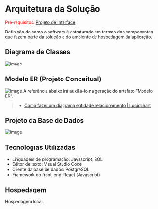# Arquitetura da Solução

<span style="color:red">Pré-requisitos: <a href="3-Projeto de Interface.md"> Projeto de Interface</a></span>

Definição de como o software é estruturado em termos dos componentes que fazem parte da solução e do ambiente de hospedagem da aplicação.

## Diagrama de Classes

![image](https://user-images.githubusercontent.com/103083123/191115190-5ec92547-17e6-4ba1-94b4-b1419ed0d62f.png)

## Modelo ER (Projeto Conceitual)

![image](https://user-images.githubusercontent.com/103083123/191116150-bf470ec1-33e4-41b8-96fe-2ab423171761.png)
A referência abaixo irá auxiliá-lo na geração do artefato “Modelo ER”.

> - [Como fazer um diagrama entidade relacionamento | Lucidchart](https://www.lucidchart.com/pages/pt/como-fazer-um-diagrama-entidade-relacionamento)

## Projeto da Base de Dados

![image](https://user-images.githubusercontent.com/103083123/189241864-5f0fa2d0-e97c-4832-8e6e-63a407671bea.png)

## Tecnologias Utilizadas

- Linguagem de programação: Javascript, SQL
- Editor de texto: Visual Studio Code 
- Cliente da base de dados: PostgreSQL
- Framework do front-end: React (Javascript)

## Hospedagem

Hospedagem local.
